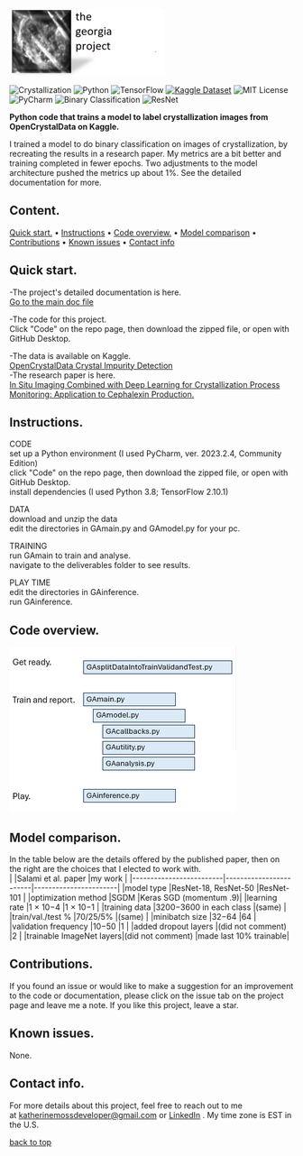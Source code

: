 
![Hero](images/HeroWithTitleSmall.png)  

![Crystallization](https://img.shields.io/badge/domain-Crystallization-white)
![Python](https://img.shields.io/badge/Python-3.8-lightblue)
![TensorFlow](https://img.shields.io/badge/TensorFlow-2.10.1-blue)
[![Kaggle Dataset](https://img.shields.io/badge/Kaggle-Dataset-teal?logo=kaggle&logoColor=white)](https://www.kaggle.com/datasets/opencrystaldata/cephalexin-reactive-crystallization)
![MIT License](https://img.shields.io/badge/License-MIT-green)
![PyCharm](https://img.shields.io/badge/PyCharm-2023.2.4-lightorange)
![Binary Classification](https://img.shields.io/badge/task-Binary_Classification-yellowgreen)
![ResNet](https://img.shields.io/badge/model-ResNet-yellow)

**Python code that trains a model to label crystallization images from OpenCrystalData on Kaggle.**  

I trained a model to do binary classification on images of crystallization, by recreating the results in a research paper.  My metrics are a bit better and training completed in fewer epochs.  Two adjustments to the model architecture pushed the metrics up about 1%.  See the detailed documentation for more.  

## Content. 
[Quick start.](#quick-start) • 
[Instructions](#Instructions) • 
[Code overview.](#code-overview) • 
[Model comparison](#model-comparison) • 
[Contributions](#contributions) • 
[Known issues](#known-issues) • 
[Contact info](#contact-info)

## Quick start. 
-The project's detailed documentation is here.  
[Go to the main doc file](docs/maindoc.md)  

-The code for this project.  
Click "Code" on the repo page, then download the zipped file, or open with GitHub Desktop.  

-The data is available on Kaggle.  
[OpenCrystalData Crystal Impurity Detection](https://www.kaggle.com/datasets/opencrystaldata/cephalexin-reactive-crystallization?resource=download)  
-The research paper is here.  
[In Situ Imaging Combined with Deep Learning for Crystallization Process Monitoring: Application to Cephalexin Production.](https://www.sciencedirect.com/science/article/abs/pii/S1083616021010896)  

## Instructions.  
   CODE  
   set up a Python environment (I used PyCharm, ver. 2023.2.4, Community Edition)  
   click "Code" on the repo page, then download the zipped file, or open with GitHub Desktop.  
   install dependencies (I used Python 3.8; TensorFlow 2.10.1)

   DATA  
   download and unzip the data  
   edit the directories in GAmain.py and GAmodel.py for your pc.  
   
   TRAINING  
   run GAmain to train and analyse.  
   navigate to the deliverables folder to see results.  
   
   PLAY TIME  
   edit the directories in GAinference.  
   run GAinference.  

## Code overview.  
<img src="images/codeoverview.png" alt="code overview" width="402" height="293">  

## Model comparison.  
In the table below are the details offered by the published paper, then on the right are the choices that I elected to work with.   
|                         |Salami et al. paper     |my work                |
|-------------------------|------------------------|-----------------------|
|model type               |ResNet-18, ResNet-50    |ResNet-101             |
|optimization method      |SGDM	                  |Keras SGD (momentum .9)|
|learning rate	      	  |1 × 10−4                |1 × 10−1	            |
|training data            |3200−3600 in each class |(same)                 |
|train/val./test %        |70/25/5%                |(same)                 |
|minibatch size           |32−64                   |64                     |
|validation frequency     |10−50                   |1                      |
|added dropout layers     |(did not comment)       |2                      |
|trainable ImageNet layers|(did not comment)       |made last 10% trainable|

## Contributions.  
If you found an issue or would like to make a suggestion for an improvement to the code or documentation, please click on the issue tab on the project page and leave me a note.  If you like this project, leave a star.  

## Known issues.  
None.  

## Contact info.                                                                     
For more details about this project, feel free to reach out to me  
at katherinemossdeveloper@gmail.com or [LinkedIn](https://www.linkedin.com/pub/katherine-moss/3/b49/228) .  My time zone is EST in the U.S.

[back to top](#content) 

